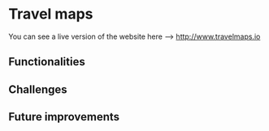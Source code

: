 # Travel maps

You can see a live version of the website here --> http://www.travelmaps.io

## Functionalities

## Challenges

## Future improvements
